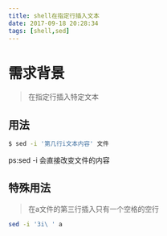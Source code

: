 ```yaml
---
title: shell在指定行插入文本
date: 2017-09-18 20:28:34
tags: [shell,sed]
---
```

# 需求背景
>在指定行插入特定文本<!--more-->

## 用法

``` bash
$ sed -i '第几行i文本内容' 文件
```

ps:sed -i 会直接改变文件的内容

## 特殊用法
>在a文件的第三行插入只有一个空格的空行

``` bash
sed -i '3i\ ' a
```
